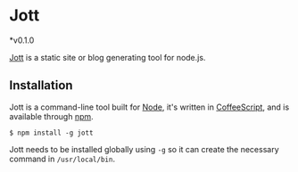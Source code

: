# Jott

*v0.1.0

[Jott](https://github.com/jonsherrard/jott) is a static site or blog generating tool for node.js.

## Installation

Jott is a command-line tool built for [Node](http://nodejs.org/), it's written in [CoffeeScript](http://coffeescript.org), and is available through [npm](https://npmjs.org/).

    $ npm install -g jott

Jott needs to be installed globally using `-g` so it can create the necessary command in `/usr/local/bin`.


